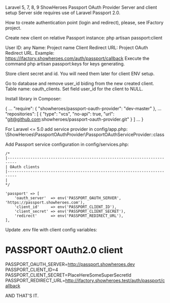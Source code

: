 Laravel 5, 7, 8, 9 ShowHeroes Passport OAuth Provider
Server and client setup
Server side requires use of Laravel Passport 2.0.

How to create authentication point (login and redirect), please, see IFactory project.

Create new client on relative Passport instance: php artisan passport:client

User ID: any
Name: Project name Client
Redirect URL: Project OAuth Redirect URL. Example: https://ifactory.showheroes.com/auth/passport/callback
Execute the command php artisan passport:keys for keys generating.

Store client secret and id. You will need them later for client ENV setup.

Go to database and remove user_id biding from the new created client. Table name: oauth_clients. Set field user_id for the client to NULL.

Install library in Composer:

{
...
"require": {
"showheroes/passport-oauth-provider": "dev-master"
},
...
"repositories": [
{
"type": "vcs",
"no-api": true,
"url":  "git@github.com:showheroes/passport-oauth-provider.git"
}
]
...
}

For Laravel <= 5.0 add service provider in config/app.php: \ShowHeroes\PassportOAuthProvider\PassportOAuthServiceProvider::class

Add Passport service configuration in config/services.php:


    /*
    |--------------------------------------------------------------------------
    | OAuth clients
    |--------------------------------------------------------------------------
    |
    */

    'passport' => [
        'oauth_server'  => env('PASSPORT_OAUTH_SERVER', 'https://passport.showheroes.com'),
        'client_id'     => env('PASSPORT_CLIENT_ID'),
        'client_secret' => env('PASSPORT_CLIENT_SECRET'),
        'redirect'      => env('PASSPORT_REDIRECT_URL'),
    ],

Update .env file with client config variables:
# PASSPORT OAuth2.0 client
PASSPORT_OAUTH_SERVER=http://passport.showheroes.dev
PASSPORT_CLIENT_ID=4
PASSPORT_CLIENT_SECRET=PlaceHereSomeSuperSecretId
PASSPORT_REDIRECT_URL=http://ifactory.showheroes.test/auth/passport/callback

AND THAT'S IT.
